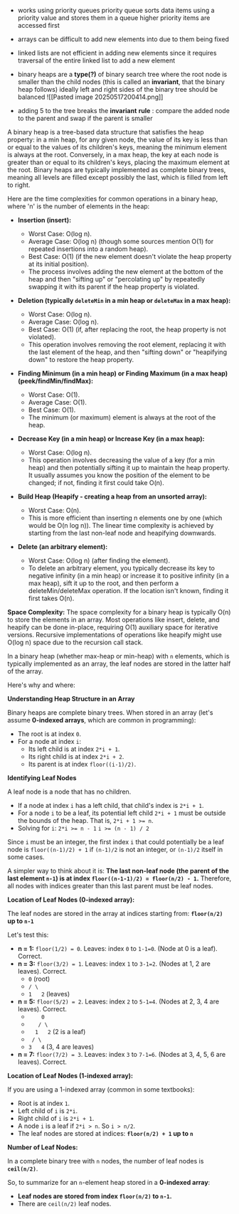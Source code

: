 - works using priority queues
	  priority queue sorts data items using a priority value and stores them in a queue
	  higher priority items are accessed first

- arrays can be difficult to add new elements into due to them being fixed
- linked lists are not efficient in adding new elements since it requires traversal of the entire linked list to add a new element

- binary heaps are a **type(?)** of binary search tree where the root node is smaller than the child nodes (this is called an **invariant**, that the binary heap follows)
	  ideally left and right sides of the binary tree should be balanced
![[Pasted image 20250517200414.png]]
- adding 5 to the tree breaks the **invariant** 
	  **rule** : compare the added node to the parent and swap if the parent is smaller

A binary heap is a tree-based data structure that satisfies the heap property: in a min heap, for any given node, the value of its key is less than or equal to the values of its children's keys, meaning the minimum element is always at the root. Conversely, in a max heap, the key at each node is greater than or equal to its children's keys, placing the maximum element at the root. Binary heaps are typically implemented as complete binary trees, meaning all levels are filled except possibly the last, which is filled from left to right.

Here are the time complexities for common operations in a binary heap, where 'n' is the number of elements in the heap:

*   **Insertion (insert):**
    *   Worst Case: O(log n).
    *   Average Case: O(log n) (though some sources mention O(1) for repeated insertions into a random heap).
    *   Best Case: O(1) (if the new element doesn't violate the heap property at its initial position).
    *   The process involves adding the new element at the bottom of the heap and then "sifting up" or "percolating up" by repeatedly swapping it with its parent if the heap property is violated.

*   **Deletion (typically `deleteMin` in a min heap or `deleteMax` in a max heap):**
    *   Worst Case: O(log n).
    *   Average Case: O(log n).
    *   Best Case: O(1) (if, after replacing the root, the heap property is not violated).
    *   This operation involves removing the root element, replacing it with the last element of the heap, and then "sifting down" or "heapifying down" to restore the heap property.

*   **Finding Minimum (in a min heap) or Finding Maximum (in a max heap) (peek/findMin/findMax):**
    *   Worst Case: O(1).
    *   Average Case: O(1).
    *   Best Case: O(1).
    *   The minimum (or maximum) element is always at the root of the heap.

*   **Decrease Key (in a min heap) or Increase Key (in a max heap):**
    *   Worst Case: O(log n).
    *   This operation involves decreasing the value of a key (for a min heap) and then potentially sifting it up to maintain the heap property. It usually assumes you know the position of the element to be changed; if not, finding it first could take O(n).

*   **Build Heap (Heapify - creating a heap from an unsorted array):**
    *   Worst Case: O(n).
    *   This is more efficient than inserting n elements one by one (which would be O(n log n)). The linear time complexity is achieved by starting from the last non-leaf node and heapifying downwards.

*   **Delete (an arbitrary element):**
    *   Worst Case: O(log n) (after finding the element).
    *   To delete an arbitrary element, you typically decrease its key to negative infinity (in a min heap) or increase it to positive infinity (in a max heap), sift it up to the root, and then perform a deleteMin/deleteMax operation. If the location isn't known, finding it first takes O(n).

**Space Complexity:**
The space complexity for a binary heap is typically O(n) to store the elements in an array. Most operations like insert, delete, and heapify can be done in-place, requiring O(1) auxiliary space for iterative versions. Recursive implementations of operations like heapify might use O(log n) space due to the recursion call stack.


In a binary heap (whether max-heap or min-heap) with `n` elements, which is typically implemented as an array, the leaf nodes are stored in the latter half of the array.

Here's why and where:

**Understanding Heap Structure in an Array**

Binary heaps are complete binary trees. When stored in an array (let's assume **0-indexed arrays**, which are common in programming):
*   The root is at index `0`.
*   For a node at index `i`:
    *   Its left child is at index `2*i + 1`.
    *   Its right child is at index `2*i + 2`.
    *   Its parent is at index `floor((i-1)/2)`.

**Identifying Leaf Nodes**

A leaf node is a node that has no children.
*   If a node at index `i` has a left child, that child's index is `2*i + 1`.
*   For a node `i` to be a leaf, its potential left child `2*i + 1` must be outside the bounds of the heap. That is, `2*i + 1 >= n`.
*   Solving for `i`:
    `2*i >= n - 1`
    `i >= (n - 1) / 2`

Since `i` must be an integer, the first index `i` that could potentially be a leaf node is `floor((n-1)/2) + 1` if `(n-1)/2` is not an integer, or `(n-1)/2` itself in some cases.

A simpler way to think about it is: **The last non-leaf node (the parent of the last element `n-1`) is at index `floor((n-1-1)/2) = floor(n/2) - 1`.**
Therefore, all nodes with indices greater than this last parent must be leaf nodes.

**Location of Leaf Nodes (0-indexed array):**

The leaf nodes are stored in the array at indices starting from:
**`floor(n/2)` up to `n-1`**

Let's test this:
*   **n = 1:** `floor(1/2) = 0`. Leaves: index `0` to `1-1=0`. (Node at 0 is a leaf). Correct.
*   **n = 3:** `floor(3/2) = 1`. Leaves: index `1` to `3-1=2`. (Nodes at 1, 2 are leaves). Correct.
    *   `0` (root)
    *   `/ \`
    *   `1   2` (leaves)
*   **n = 5:** `floor(5/2) = 2`. Leaves: index `2` to `5-1=4`. (Nodes at 2, 3, 4 are leaves). Correct.
    *   `    0`
    *   `   / \`
    *   `  1   2` (2 is a leaf)
    *   ` / \`
    *   `3   4` (3, 4 are leaves)
*   **n = 7:** `floor(7/2) = 3`. Leaves: index `3` to `7-1=6`. (Nodes at 3, 4, 5, 6 are leaves). Correct.

**Location of Leaf Nodes (1-indexed array):**

If you are using a 1-indexed array (common in some textbooks):
*   Root is at index `1`.
*   Left child of `i` is `2*i`.
*   Right child of `i` is `2*i + 1`.
*   A node `i` is a leaf if `2*i > n`. So `i > n/2`.
*   The leaf nodes are stored at indices:
    **`floor(n/2) + 1` up to `n`**

**Number of Leaf Nodes:**

In a complete binary tree with `n` nodes, the number of leaf nodes is **`ceil(n/2)`**.

So, to summarize for an `n`-element heap stored in a **0-indexed array**:
*   **Leaf nodes are stored from index `floor(n/2)` to `n-1`.**
*   There are `ceil(n/2)` leaf nodes.


